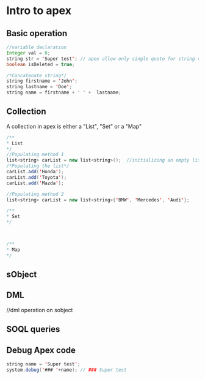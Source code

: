 # Intro to apex 

## Basic operation
``` java
//variable declaration
Integer val = 0;
string str = 'Super test'; // apex allow only single quote for string variable
boolean isDeleted = true; 

/*Concatenate string*/
string firstname = 'John';
string lastname = 'Doe';
string name = firstname + ' ' +  lastname;
```

## Collection
A collection in apex is either a "List", "Set" or a "Map"

``` java
/**
* List
*/
//Populating method 1
list<string> carList = new list<string>();  //initializing an empty list
/*Populating the list*/
carList.add('Honda');
carList.add('Toyota');
carList.add('Mazda');

//Populating method 2
list<string> carList = new list<string>{'BMW', 'Mercedes', 'Audi'};

/**
* Set
*/



/**
* Map
*/
```

## sObject


## DML
//dml operation on sobject


## SOQL queries


## Debug Apex code
``` java 
string name = 'Super test';
system.debug('### '+name); // ### Super test

```
